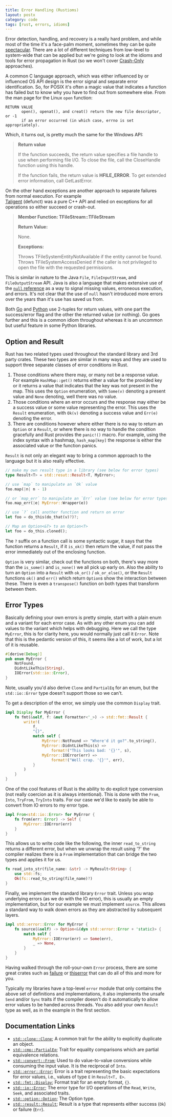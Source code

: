 ```yaml
---
title: Error Handling (Rustioms)
layout: postx
category: code
tags: [rust, errors, idioms]
---
```


Error detection, handling, and recovery is a really hard problem, and while most of the time it's a face-palm moment,
sometimes they can be quite [spectacular](https://www.bugsnag.com/blog/bug-day-ariane-5-disaster). There are a lot of
different techniques from low-level to system-wide that can be applied but we're going to look at the idioms and tools 
for error propagation in Rust (so we won't cover [Crash-Only](https://en.wikipedia.org/wiki/Crash-only_software) 
approaches).

A common C language approach, which was either influenced by or influenced OS API design is the error signal and 
separate error identification. So, for POSIX it's often a magic value that indicates a function has failed but to know 
why you have to find out from somewhere else. From the man page for the Linux `open` function:

```text
RETURN VALUE
       open(), openat(), and creat() return the new file descriptor, or -1
       if an error occurred (in which case, errno is set appropriately).
```

Which, it turns out, is pretty much the same for the Windows API:

> **Return value**
>
> If the function succeeds, the return value specifies a file handle to use when performing file I/O. To close the file, 
> call the CloseHandle function using this handle.
>
> If the function fails, the return value is **HFILE_ERROR**. To get extended error information, call GetLastError.

On the other hand exceptions are another approach to separate failures from normal execution. For example  
[Taligent](https://root.cern.ch/TaligentDocs/TaligentOnline/DocumentRoot/1.0/Home/index.html) (defunct) was a pure C++ 
API and relied on exceptions for all operations so either succeed or crash-out.

> **Member Function: TFileStream::TFileStream**
>
> **Return Value:**
>
> None.
>
> **Exceptions:**
>
> Throws TFileSystemEntityNotAvailable if the entity cannot be found. Throws TFileSystemAccessDenied if the caller is 
> not privileged to open the file with the requested permissions.

This is similar in nature to the Java `File`, `FileInputStream`, and `FileOutputStream` API. Java is also a language that makes
extensive use of the [`null` reference](https://en.wikipedia.org/wiki/Tony_Hoare#Apologies_and_retractions) as a way to 
signal missing values, erroneous execution, and errors. It's not clear that the use of `null` hasn't introduced more
errors over the years than it's use has saved us from.

Both [Go](https://golang.org/) and [Python](https://www.python.org/) use 2-tuples for return values, with one part the 
success/error flag and the other the returned value (or nothing). Go goes further and this is a common idiom throughout
whereas it is an uncommon but useful feature in some Python libraries.

## Option and Result

Rust has two related types used throughout the standard library and 3rd party crates. These two types are similar in
many ways and they are used to support three separate classes of error conditions in Rust.

1. Those conditions where there may, or many not be a response value. For example `HashMap::get()` returns either a
   value for the provided key or it returns a value that indicates that the key was not present in the map. This uses
   the `Option` enumeration, with `Some(v)` denoting a present value and `None` denoting, well there was no value.
1. Those conditions where an error occurs and the response may either be a success value or some value representing
   the error. This uses the `Result` enumeration, with `Ok(v)` denoting a success value and `Err(e)` denoting the error.
1. There are conditions however where either there is no way to return an `Option` or a `Result`, or where there is no way
   to handle the condition gracefully and Rust provides the `panic!()` macro. For example, using the index syntax with
   a hashmap, `hash_map[key]` the response is either the associated value or the function panics.

`Result` is not only an elegant way to bring a common approach to the language but it is also really effective.

```rust
// make my own result type in a library (see below for error types)
type Result<T> = std::resut::Result<T, MyError>;

// use `map` to manipulate an `Ok` value
foo.map(|n| n - 1)

// or `map_err` to manipulate an `Err` value (see below for error types)
foo.map_err(|e| MyError::Wrapper(e))

// use `?` call another function and return on error
let foo = do_this(do_that(v)?)?;

// Map an Option<&T> to an Option<T>
let foo = do_this.cloned();
```

The `?` suffix on a function call is some syntactic sugar, it says that the function returns a `Result`, if it `is_ok()`
 then return the value, if not pass the error immediately out of the enclosing function.

`Option` is very similar, check out the functions on both, there's way more than the `is_some()` and `is_none()` we all 
pick up early on. Also the ability to turn an `Option` into a `Result` with `ok_or()` / `ok_or_else()`, or the `Result` 
functions `ok()` and `err()` which return `Option`s show the interaction between these. There is even a `transpose()` 
function on both types that transform between them.

## Error Types

Basically defining your own errors is pretty simple, start with a plain enum and a variant for each error case. As with 
any other enum you can add values to the variant which helps with debugging. Here we call the type `MyError`, this is 
for clarity here, you would normally just call it `Error`. Note that this is the pedantic version of this, it seems like 
a lot of work, but a lot of it is reusable.

```rust
#[derive(Debug)]
pub enum MyError {
    NotFound,
    DidntLikeThis(String),
    IOError(std::io::Error),
}
```

Note, usually you'd also derive `Clone` and `PartialEq` for an enum, but the `std::io::Error` type doesn't support 
those so we can't.

To get a description of the error, we simply use the common `Display` trait.

```rust
impl Display for MyError {
    fn fmt(&self, f: &mut Formatter<'_>) -> std::fmt::Result {
        write!(
            f,
            "{}",
            match self {
                MyError::NotFound => "Where'd it go?".to_string(),
                MyError::DidntLikeThis(s) =>
                    format!("This looks bad: '{}'", s),
                MyError::IOError(err) =>
                    format!("Well crap. '{}'", err),
            }
        )
    }
}
```

One of the cool features of Rust is the ability to do explicit type conversion (not really coercion as it is always 
intentional). This is done with the `From`, `Into`, `TryFrom`, `TryInto` traits. For our case we'd like to easily be 
able to convert from IO errors to my error type.

```rust
impl From<std::io::Error> for MyError {
    fn from(err: Error) -> Self {
        MyError::IOError(err)
    }
}
```

This allows us to write code like the following, the inner `read_to_string` returns a different error, but when we 
unwrap the result using '?' the compiler realizes there is a `From` implementation that can bridge the two types and 
applies it for us.

```rust
fn read_into_str(file_name: &str) -> MyResult<String> {
    use std::fs;
    Ok(fs::read_to_string(file_name)?)
}
```

Finally, we implement the standard library `Error` trait. Unless you wrap underlying errors (as we do with the IO error), 
this is usually an empty implementation, but for our example we must implement `source`. This allows a standard way to 
walk down errors as they are abstracted by subsequent layers.

```rust
impl std::error::Error for MyError {
    fn source(&self) -> Option<&(dyn std::error::Error + 'static)> {
        match self {
            MyError::IOError(err) => Some(err),
            _ => None,
        }
    }
}
```

Having walked through the roll-your-own `Error` process, there are some great crates such as 
[failure](https://crates.io/crates/failure) or [thiserror](https://crates.io/crates/thiserror) that can do all of this 
and more for you. 

Typically my libraries have a top-level `error` module that only contains the above set of definitions and 
implementations, it also implements the unsafe `Send` and/or `Sync` traits if the compiler doesn't do it automatically 
to allow error values to be handed across threads. You also add your own `Result` type as well, as in the example in the 
first section.

## Documentation Links

* [`std::clone::Clone`](https://doc.rust-lang.org/std/clone/trait.Clone.html); A common trait for the ability to 
  explicitly duplicate an object.
* [`std::cmp::PartialEq`](https://doc.rust-lang.org/std/cmp/trait.PartialEq.html); Trait for equality comparisons which 
  are partial equivalence relations.
* [`std::convert::From`](https://doc.rust-lang.org/std/convert/trait.From.html); Used to do value-to-value conversions 
  while consuming the input value. It is the reciprocal of `Into`.
* [`std::error::Error`](https://doc.rust-lang.org/std/error/trait.Error.html); Error is a trait representing the basic 
  expectations for error values, i.e., values of type `E` in `Result<T, E>`.
* [`std::fmt::Display`](https://doc.rust-lang.org/std/fmt/trait.Display.html); Format trait for an empty format, `{}`.
* [`std::io::Error`](https://doc.rust-lang.org/std/io/struct.Error.html); The error type for I/O operations of the 
  `Read`, `Write`, `Seek`, and associated traits.
* [`std::option::Option`](https://doc.rust-lang.org/std/option/enum.Option.html); The Option type.
* [`std::result::Result`](https://doc.rust-lang.org/std/result/enum.Result.html); Result is a type that represents 
  either success (`Ok`) or failure (`Err`).
